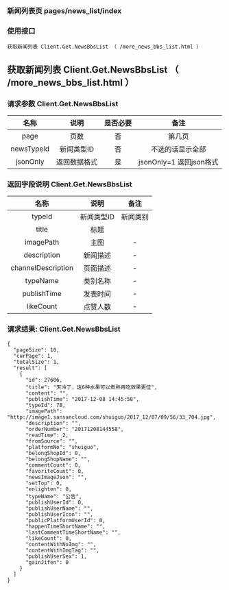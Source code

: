 ### 新闻列表页  pages/news_list/index

### 使用接口

    获取新闻列表 Client.Get.NewsBbsList （ /more_news_bbs_list.html ）

## 获取新闻列表 Client.Get.NewsBbsList （ /more_news_bbs_list.html ）
###  请求参数 Client.Get.NewsBbsList

|名称|说明|是否必要|备注
|:---:|:---:|:---:|:---:|
|page|页数|否| 第几页
|newsTypeId|新闻类型ID|否| 不选的话显示全部
|jsonOnly|返回数据格式|是| jsonOnly=1 返回json格式

### 返回字段说明 Client.Get.NewsBbsList

|名称|说明|备注
|:---:|:---:|:---:|
|typeId|新闻类型ID|新闻类别
|title|标题|
|imagePath|主图|-
|description|新闻描述|-
|channelDescription|页面描述|-
|typeName|类别名称|-
|publishTime|发表时间|-
|likeCount |点赞人数|-

### 请求结果: Client.Get.NewsBbsList

    {
      "pageSize": 10,
      "curPage": 1,
      "totalSize": 1,
      "result": [
        {
          "id": 27606,
          "title": "天冷了，这6种水果可以煮熟再吃效果更佳",
          "content": "",
          "publishTime": "2017-12-08 14:45:58",
          "typeId": 78,
          "imagePath": "http://image1.sansancloud.com/shuiguo/2017_12/07/09/56/33_704.jpg",
          "description": "",
          "orderNumber": "20171208144558",
          "readTime": 2,
          "fromSource": "",
          "platformNo": "shuiguo",
          "belongShopId": 0,
          "belongShopName": "",
          "commentCount": 0,
          "favoriteCount": 0,
          "newsImageJson": "",
          "setTop": 0,
          "enlighten": 0,
          "typeName": "公告",
          "publishUserId": 0,
          "publishUserName": "",
          "publishUserIcon": "",
          "publicPlatformUserId": 0,
          "happenTimeShortName": "",
          "lastCommentTimeShortName": "",
          "likeCount": 0,
          "contentWithNoImg": "",
          "contentWithImgTag": "",
          "publishUserSex": 1,
          "gainJifen": 0
        }
      ]
    }